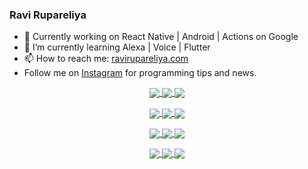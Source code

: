 ### Ravi Rupareliya

- 🔭 Currently working on React Native | Android | Actions on Google
- 🌱 I’m currently learning Alexa | Voice | Flutter
- 📫 How to reach me: [ravirupareliya.com](https://ravirupareliya.com)
- Follow me on [Instagram](https://www.instagram.com/ravi.rupareliya/) for programming tips and news.

<a href="https://www.instagram.com/ravi.rupareliya/" target="_blank">
<!-- insta-feed:START-->
<p align="center">
<img align="center" src=https://scontent-iad3-1.cdninstagram.com/v/t51.2885-15/e35/s150x150/122425343_1572645589603046_1626634953961554534_n.jpg?_nc_ht=scontent-iad3-1.cdninstagram.com&_nc_cat=102&_nc_ohc=v02nvNpU8msAX8Uv65L&tp=1&oh=07624fc9730dcbfe6fdb913d8a474511&oe=602AD4C1 />
<img align="center" src=https://scontent-iad3-1.cdninstagram.com/v/t51.2885-15/e35/s150x150/119738360_171946631175661_8308691936849414239_n.jpg?_nc_ht=scontent-iad3-1.cdninstagram.com&_nc_cat=101&_nc_ohc=rOJK1rQBnycAX-T1z7s&tp=1&oh=fdf04c62914681fd5d7017343d5447d2&oe=6029D0DD />
<img align="center" src=https://scontent-iad3-1.cdninstagram.com/v/t51.2885-15/e35/s150x150/119471335_3325605627530848_5783608158621298966_n.jpg?_nc_ht=scontent-iad3-1.cdninstagram.com&_nc_cat=104&_nc_ohc=AR9r-DPxovcAX8G6NVU&tp=1&oh=9274c1dd5e153d0474358c452aa2884d&oe=602A4D81 />
</p>
<p align="center">
<img align="center" src=https://scontent-iad3-1.cdninstagram.com/v/t51.2885-15/e35/s150x150/118735524_155532192843864_2438830621806811548_n.jpg?_nc_ht=scontent-iad3-1.cdninstagram.com&_nc_cat=100&_nc_ohc=5lY9MHpEGFUAX-hrqJT&tp=1&oh=986efd24f1c67e12c79e31632aa764ff&oe=602819EE />
<img align="center" src=https://scontent-iad3-1.cdninstagram.com/v/t51.2885-15/e35/s150x150/118358282_793232521422249_4194198869826492121_n.jpg?_nc_ht=scontent-iad3-1.cdninstagram.com&_nc_cat=109&_nc_ohc=nAiKz_NBaggAX-BMVA1&tp=1&oh=cfdac953164087b768f96551e7fcaeb8&oe=602ADF3C />
<img align="center" src=https://scontent-iad3-1.cdninstagram.com/v/t51.2885-15/e35/s150x150/118083536_653646245259286_4437462516989252087_n.jpg?_nc_ht=scontent-iad3-1.cdninstagram.com&_nc_cat=110&_nc_ohc=wQRNBuvWWhEAX-Ql92B&tp=1&oh=cb6b4f8d38bb5404d4411918c3b7d3e1&oe=602B4EDC />
</p>
<p align="center">
<img align="center" src=https://scontent-iad3-1.cdninstagram.com/v/t51.2885-15/e35/s150x150/118175330_604822603490734_6882222491011634628_n.jpg?_nc_ht=scontent-iad3-1.cdninstagram.com&_nc_cat=110&_nc_ohc=JPyo3_n_VkQAX_pqaGA&tp=1&oh=89f709f635a63340d1bbd95eeaef3b36&oe=602983F7 />
<img align="center" src=https://scontent-iad3-1.cdninstagram.com/v/t51.2885-15/e35/s150x150/117801930_118850686597100_8281062695853943386_n.jpg?_nc_ht=scontent-iad3-1.cdninstagram.com&_nc_cat=108&_nc_ohc=jTewcSzbFmQAX8EG9mz&tp=1&oh=e9ebd725a4521ff1d8100d89be9b883c&oe=6029F5C0 />
<img align="center" src=https://scontent-iad3-1.cdninstagram.com/v/t51.2885-15/e35/s150x150/117867292_2771207523148452_3241414180657952736_n.jpg?_nc_ht=scontent-iad3-1.cdninstagram.com&_nc_cat=100&_nc_ohc=XYpVKBIOssMAX93nh-O&tp=1&oh=e56c4544a8171499f9fce9da11c3bcf8&oe=60298E21 />
</p>
<p align="center">
<img align="center" src=https://scontent-iad3-1.cdninstagram.com/v/t51.2885-15/e35/s150x150/117931678_793632161399712_7562658963115355616_n.jpg?_nc_ht=scontent-iad3-1.cdninstagram.com&_nc_cat=100&_nc_ohc=nLgX09bN4TwAX90nLBD&tp=1&oh=5c2a77463b7798ffad304dc6e2e04f8f&oe=602B8DB7 />
<img align="center" src=https://scontent-iad3-1.cdninstagram.com/v/t51.2885-15/e35/s150x150/117747115_220949032661980_1081920512424702093_n.jpg?_nc_ht=scontent-iad3-1.cdninstagram.com&_nc_cat=104&_nc_ohc=LxYOEpLqKSMAX9L6fn5&tp=1&oh=940976f2187c9ee2cbd199a9ce712360&oe=60290596 />
<img align="center" src=https://scontent-iad3-1.cdninstagram.com/v/t51.2885-15/e35/s150x150/117564950_167171931547080_7523565149947571776_n.jpg?_nc_ht=scontent-iad3-1.cdninstagram.com&_nc_cat=100&_nc_ohc=LFngTA0-4wIAX9IgIgQ&tp=1&oh=7c29aae2f5a60b7610adbcbf9a0b6d13&oe=602835DD />
</p>

<!-- insta-feed:END-->
</a>
